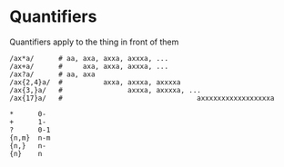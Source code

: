 # Quantifiers

Quantifiers apply to the thing in front of them



```
/ax*a/      # aa, axa, axxa, axxxa, ...
/ax+a/      #     axa, axxa, axxxa, ...
/ax?a/      # aa, axa
/ax{2,4}a/  #          axxa, axxxa, axxxxa
/ax{3,}a/   #                axxxa, axxxxa, ...
/ax{17}a/   #                                 axxxxxxxxxxxxxxxxxa
```

```
*      0-
+      1-
?      0-1
{n,m}  n-m
{n,}   n-
{n}    n
```

